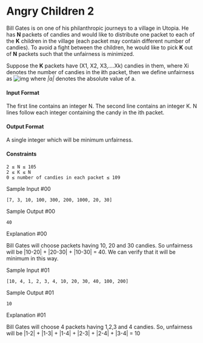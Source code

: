 # Angry Children 2

Bill Gates is on one of his philanthropic journeys to a village in Utopia. He has **N** packets of candies and would like to distribute one packet to each of the **K** children in the village (each packet may contain different number of candies). To avoid a fight between the children, he would like to pick **K** out of **N** packets such that the unfairness is minimized.

Suppose the **K** packets have (X1, X2, X3,....Xk) candies in them, where Xi denotes the number of candies in the **i**th packet, then we define unfairness as
![img](https://hr-filepicker.s3.amazonaws.com/angry-children-2-eq-1.png)
where *|a|* denotes the absolute value of a.

#### Input Format 
The first line contains an integer N. 
The second line contains an integer K. 
N lines follow each integer containing the candy in the ith packet.

#### Output Format 
A single integer which will be minimum unfairness.

#### Constraints 
```
2 ≤ N ≤ 105 
2 ≤ K ≤ N 
0 ≤ number of candies in each packet ≤ 109
```

Sample Input #00
```
[7, 3, 10, 100, 300, 200, 1000, 20, 30]
```

Sample Output #00

```
40
```

Explanation #00

Bill Gates will choose packets having 10, 20 and 30 candies. So unfairness will be |10-20| + |20-30| + |10-30| = 40. We can verify that it will be minimum in this way.

Sample Input #01

```
[10, 4, 1, 2, 3, 4, 10, 20, 30, 40, 100, 200]
```

Sample Output #01
```
10
```

Explanation #01

Bill Gates will choose 4 packets having 1,2,3 and 4 candies. So, unfairness will be |1-2| + |1-3| + |1-4| + |2-3| + |2-4| + |3-4| = 10
